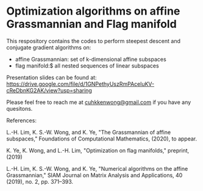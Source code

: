 # Optimization algorithms on affine Grassmannian and Flag manifold

This respository contains the codes to perform steepest descent and conjugate gradient algorithms on:
  - affine Grassmannian: set of k-dimensional affine subspaces
  - flag manifold:$ all nested sequences of linear subspaces

Presentation slides can be found at: https://drive.google.com/file/d/1GNPethyUszRmPAceluKV-cReDbnKG2AK/view?usp=sharing

Please feel free to reach me at cuhkkenwong@gmail.com if you have any quesitons.
 
References:

L.-H. Lim, K. S.-W. Wong, and K. Ye, "The Grassmannian of affine subspaces," Foundations of Computational Mathematics, (2020), to appear.

K. Ye, K. Wong, and L.-H. Lim, "Optimization on flag manifolds," preprint, (2019)

L.-H. Lim, K. S.-W. Wong, and K. Ye, "Numerical algorithms on the affine Grassmannian," SIAM Journal on Matrix Analysis and Applications, 40 (2019), no. 2, pp. 371–393.



